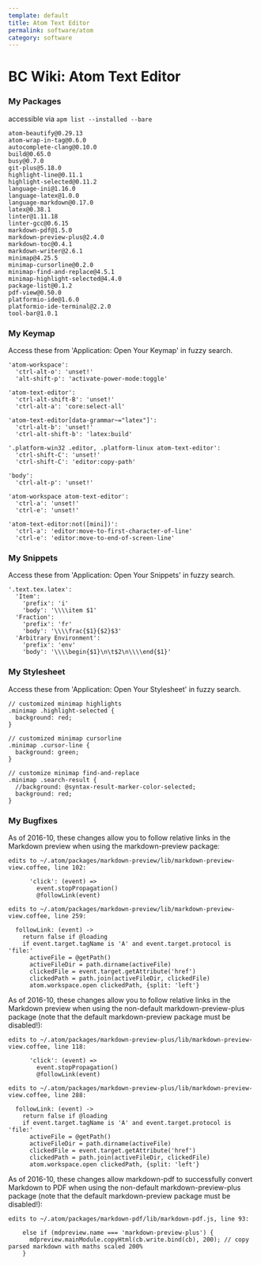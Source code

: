 ```yaml
---
template: default
title: Atom Text Editor
permalink: software/atom
category: software
---
```


BC Wiki: Atom Text Editor
=========================

### My Packages

accessible via `apm list --installed --bare`


```
atom-beautify@0.29.13
atom-wrap-in-tag@0.6.0
autocomplete-clang@0.10.0
build@0.65.0
busy@0.7.0
git-plus@5.18.0
highlight-line@0.11.1
highlight-selected@0.11.2
language-ini@1.16.0
language-latex@1.0.0
language-markdown@0.17.0
latex@0.38.1
linter@1.11.18
linter-gcc@0.6.15
markdown-pdf@1.5.0
markdown-preview-plus@2.4.0
markdown-toc@0.4.1
markdown-writer@2.6.1
minimap@4.25.5
minimap-cursorline@0.2.0
minimap-find-and-replace@4.5.1
minimap-highlight-selected@4.4.0
package-list@0.1.2
pdf-view@0.50.0
platformio-ide@1.6.0
platformio-ide-terminal@2.2.0
tool-bar@1.0.1
```

### My Keymap

Access these from 'Application: Open Your Keymap' in fuzzy search.

```
'atom-workspace':
  'ctrl-alt-o': 'unset!'
  'alt-shift-p': 'activate-power-mode:toggle'

'atom-text-editor':
  'ctrl-alt-shift-B': 'unset!'
  'ctrl-alt-a': 'core:select-all'

'atom-text-editor[data-grammar~="latex"]':
  'ctrl-alt-b': 'unset!'
  'ctrl-alt-shift-b': 'latex:build'

'.platform-win32 .editor, .platform-linux atom-text-editor':
  'ctrl-shift-C': 'unset!'
  'ctrl-shift-C': 'editor:copy-path'

'body':
  'ctrl-alt-p': 'unset!'

'atom-workspace atom-text-editor':
  'ctrl-a': 'unset!'
  'ctrl-e': 'unset!'

'atom-text-editor:not([mini])':
  'ctrl-a': 'editor:move-to-first-character-of-line'
  'ctrl-e': 'editor:move-to-end-of-screen-line'
```

### My Snippets

Access these from 'Application: Open Your Snippets' in fuzzy search.

```
'.text.tex.latex':
  'Item':
    'prefix': 'i'
    'body': '\\\\item $1'
  'Fraction':
    'prefix': 'fr'
    'body': '\\\\frac{$1}{$2}$3'
  'Arbitrary Environment':
    'prefix': 'env'
    'body': '\\\\begin{$1}\n\t$2\n\\\\end{$1}'
```

### My Stylesheet

Access these from 'Application: Open Your Stylesheet' in fuzzy search.

```
// customized minimap highlights
.minimap .highlight-selected {
  background: red;
}

// customized minimap cursorline
.minimap .cursor-line {
  background: green;
}

// customize minimap find-and-replace
.minimap .search-result {
  //background: @syntax-result-marker-color-selected;
  background: red;
}
```

### My Bugfixes

As of 2016-10, these changes allow you to follow relative links in the Markdown preview when using the markdown-preview package:

```
edits to ~/.atom/packages/markdown-preview/lib/markdown-preview-view.coffee, line 102:

      'click': (event) =>
        event.stopPropagation()
        @followLink(event)

edits to ~/.atom/packages/markdown-preview/lib/markdown-preview-view.coffee, line 259:

  followLink: (event) ->
    return false if @loading
    if event.target.tagName is 'A' and event.target.protocol is 'file:'
      activeFile = @getPath()
      activeFileDir = path.dirname(activeFile)
      clickedFile = event.target.getAttribute('href')
      clickedPath = path.join(activeFileDir, clickedFile)
      atom.workspace.open clickedPath, {split: 'left'}
```

As of 2016-10, these changes allow you to follow relative links in the Markdown preview when using the non-default markdown-preview-plus package (note that the default markdown-preview package must be disabled!):

```
edits to ~/.atom/packages/markdown-preview-plus/lib/markdown-preview-view.coffee, line 118:

      'click': (event) =>
        event.stopPropagation()
        @followLink(event)

edits to ~/.atom/packages/markdown-preview-plus/lib/markdown-preview-view.coffee, line 288:

  followLink: (event) ->
    return false if @loading
    if event.target.tagName is 'A' and event.target.protocol is 'file:'
      activeFile = @getPath()
      activeFileDir = path.dirname(activeFile)
      clickedFile = event.target.getAttribute('href')
      clickedPath = path.join(activeFileDir, clickedFile)
      atom.workspace.open clickedPath, {split: 'left'}
```

As of 2016-10, these changes allow markdown-pdf to successfully convert Markdown to PDF when using the non-default markdown-preview-plus package (note that the default markdown-preview package must be disabled!):

```
edits to ~/.atom/packages/markdown-pdf/lib/markdown-pdf.js, line 93:

    else if (mdpreview.name === 'markdown-preview-plus') {
      mdpreview.mainModule.copyHtml(cb.write.bind(cb), 200); // copy parsed markdown with maths scaled 200%
    }
```
